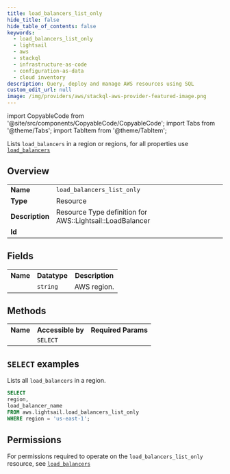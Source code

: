 ```yaml
---
title: load_balancers_list_only
hide_title: false
hide_table_of_contents: false
keywords:
  - load_balancers_list_only
  - lightsail
  - aws
  - stackql
  - infrastructure-as-code
  - configuration-as-data
  - cloud inventory
description: Query, deploy and manage AWS resources using SQL
custom_edit_url: null
image: /img/providers/aws/stackql-aws-provider-featured-image.png
---
```


import CopyableCode from '@site/src/components/CopyableCode/CopyableCode';
import Tabs from '@theme/Tabs';
import TabItem from '@theme/TabItem';

Lists <code>load_balancers</code> in a region or regions, for all properties use <a href="/providers/aws/serviceName/load_balancers/"><code>load_balancers</code></a>

## Overview
<table><tbody>
<tr><td><b>Name</b></td><td><code>load_balancers_list_only</code></td></tr>
<tr><td><b>Type</b></td><td>Resource</td></tr>
<tr><td><b>Description</b></td><td>Resource Type definition for AWS::Lightsail::LoadBalancer</td></tr>
<tr><td><b>Id</b></td><td><CopyableCode code="aws.lightsail.load_balancers_list_only" /></td></tr>
</tbody></table>

## Fields
<table><tbody><tr><th>Name</th><th>Datatype</th><th>Description</th></tr><tr><td><CopyableCode code="region" /></td><td><code>string</code></td><td>AWS region.</td></tr>
</tbody></table>

## Methods

<table><tbody>
  <tr>
    <th>Name</th>
    <th>Accessible by</th>
    <th>Required Params</th>
  </tr>
  <tr>
    <td><CopyableCode code="list_resources" /></td>
    <td><code>SELECT</code></td>
    <td><CopyableCode code="region" /></td>
  </tr>
</tbody></table>

## `SELECT` examples
Lists all <code>load_balancers</code> in a region.
```sql
SELECT
region,
load_balancer_name
FROM aws.lightsail.load_balancers_list_only
WHERE region = 'us-east-1';
```


## Permissions

For permissions required to operate on the <code>load_balancers_list_only</code> resource, see <a href="/providers/aws/lightsail/load_balancers/#permissions"><code>load_balancers</code></a>

